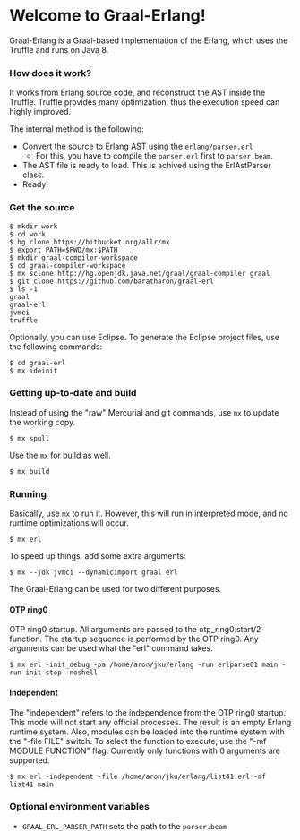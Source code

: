 # Welcome to Graal-Erlang!

Graal-Erlang is a Graal-based implementation of the Erlang,
which uses the Truffle and runs on Java 8.


### How does it work?

It works from Erlang source code, and reconstruct the AST inside
the Truffle. Truffle provides many optimization, thus the execution
speed can highly improved.

The internal method is the following:

* Convert the source to Erlang AST using the `erlang/parser.erl`
   * For this, you have to compile the `parser.erl` first to `parser.beam`.
* The AST file is ready to load. This is achived using the ErlAstParser class.
* Ready!


### Get the source

````
$ mkdir work
$ cd work
$ hg clone https://bitbucket.org/allr/mx
$ export PATH=$PWD/mx:$PATH
$ mkdir graal-compiler-workspace
$ cd graal-compiler-workspace
$ mx sclone http://hg.openjdk.java.net/graal/graal-compiler graal
$ git clone https://github.com/baratharon/graal-erl
$ ls -1
graal
graal-erl
jvmci
truffle
````

Optionally, you can use Eclipse. To generate the Eclipse project
files, use the following commands:

````
$ cd graal-erl
$ mx ideinit
````

### Getting up-to-date and build

Instead of using the "raw" Mercurial and git commands, use
`mx` to update the working copy.

````
$ mx spull
````

Use the `mx` for build as well.

````
$ mx build
````

### Running

Basically, use `mx` to run it. However, this will run in interpreted
mode, and no runtime optimizations will occur.

````
$ mx erl
````

To speed up things, add some extra arguments:

````
$ mx --jdk jvmci --dynamicimport graal erl
````

The Graal-Erlang can be used for two different purposes.

#### OTP ring0

OTP ring0 startup.
All arguments are passed to the otp_ring0:start/2 function. The
startup sequence is performed by the OTP ring0. Any arguments can be
used what the "erl" command takes.

````
$ mx erl -init_debug -pa /home/aron/jku/erlang -run erlparse01 main -run init stop -noshell
````

#### Independent

The "independent" refers to the independence from the OTP ring0 startup.
This mode will not start any official processes. The result is an empty
Erlang runtime system. Also, modules can be loaded into the runtime system
with the "-file FILE" switch. To select the function to execute, use the
"-mf MODULE FUNCTION" flag. Currently only functions with 0 arguments
are supported.

````
$ mx erl -independent -file /home/aron/jku/erlang/list41.erl -mf list41 main
````

### Optional environment variables

* `GRAAL_ERL_PARSER_PATH` sets the path to the `parser.beam`
